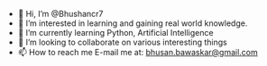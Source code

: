 - 👋 Hi, I’m @Bhushancr7
- 👀 I’m interested in learning and gaining real world knowledge.
- 🌱 I’m currently learning Python, Artificial Intelligence
- 💞️ I’m looking to collaborate on various interesting things 
- 📫 How to reach me E-mail me at: bhusan.bawaskar@gmail.com

<!---
Bhushancr7/Bhushancr7 is a ✨ special ✨ repository because its `README.md` (this file) appears on your GitHub profile.
You can click the Preview link to take a look at your changes.
--->
